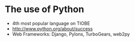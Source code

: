 # The use of Python
* 4th most popular language on TIOBE
* http://www.python.org/about/success
* Web Frameworks: Django, Pylons, TurboGears, web2py
